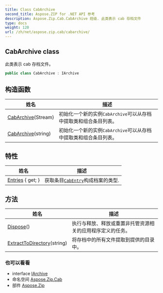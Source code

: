 ```yaml
---
title: Class CabArchive
second_title: Aspose.ZIP for .NET API 参考
description: Aspose.Zip.Cab.CabArchive 班级. 此类表示 cab 存档文件
type: docs
weight: 120
url: /zh/net/aspose.zip.cab/cabarchive/
---
```

## CabArchive class

此类表示 cab 存档文件。

```csharp
public class CabArchive : IArchive
```

## 构造函数

| 姓名 | 描述 |
| --- | --- |
| [CabArchive](cabarchive/#constructor)(Stream) | 初始化一个新的实例`CabArchive`可以从存档中提取类和组合条目列表。 |
| [CabArchive](cabarchive/#constructor_1)(string) | 初始化一个新的实例`CabArchive`可以从存档中提取类和组合条目列表。 |

## 特性

| 姓名 | 描述 |
| --- | --- |
| [Entries](../../aspose.zip.cab/cabarchive/entries/) { get; } | 获取条目[`CabEntry`](../cabentry/)构成档案的类型. |

## 方法

| 姓名 | 描述 |
| --- | --- |
| [Dispose](../../aspose.zip.cab/cabarchive/dispose/)() | 执行与释放、释放或重置非托管资源相关的应用程序定义的任务。 |
| [ExtractToDirectory](../../aspose.zip.cab/cabarchive/extracttodirectory/)(string) | 将存档中的所有文件提取到提供的目录中。 |

### 也可以看看

* interface [IArchive](../../aspose.zip/iarchive/)
* 命名空间 [Aspose.Zip.Cab](../../aspose.zip.cab/)
* 部件 [Aspose.Zip](../../)


